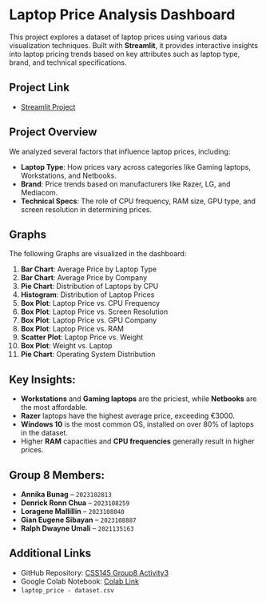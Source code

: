 # Laptop Price Analysis Dashboard

This project explores a dataset of laptop prices using various data visualization techniques. Built with **Streamlit**, it provides interactive insights into laptop pricing trends based on key attributes such as laptop type, brand, and technical specifications.

## Project Link
- [Streamlit Project](https://css145-group8-activity3.streamlit.app/?fbclid=IwZXh0bgNhZW0CMTEAAR3vYPEbuK4SiEtp8s3dUGlpNFAD0NRoYtbdx1D9d-Qhw00vF0L5751gUBU_aem_bSB7W0tCR75RzyWYgjNSlQ)
## Project Overview
We analyzed several factors that influence laptop prices, including:
- **Laptop Type**: How prices vary across categories like Gaming laptops, Workstations, and Netbooks.
- **Brand**: Price trends based on manufacturers like Razer, LG, and Mediacom.
- **Technical Specs**: The role of CPU frequency, RAM size, GPU type, and screen resolution in determining prices.

## Graphs
The following Graphs are visualized in the dashboard:
1. **Bar Chart**: Average Price by Laptop Type
2. **Bar Chart**: Average Price by Company
3. **Pie Chart**: Distribution of Laptops by CPU 
4. **Histogram**: Distribution of Laptop Prices
5. **Box Plot**: Laptop Price vs. CPU Frequency
6. **Box Plot**: Laptop Price vs. Screen Resolution
7. **Box Plot**: Laptop Price vs. GPU Company
8. **Box Plot**: Laptop Price vs. RAM 
9. **Scatter Plot**: Laptop Price vs. Weight 
10. **Box Plot**: Weight vs. Laptop
11. **Pie Chart**: Operating System Distribution

## Key Insights:
- **Workstations** and **Gaming laptops** are the priciest, while **Netbooks** are the most affordable.
- **Razer** laptops have the highest average price, exceeding €3000.
- **Windows 10** is the most common OS, installed on over 80% of laptops in the dataset.
- Higher **RAM** capacities and **CPU frequencies** generally result in higher prices.

## Group 8 Members:
- **Annika Bunag** – `2023102813`
- **Denrick Ronn Chua** – `2023108259`
- **Loragene Mallillin** – `2023108040`
- **Gian Eugene Sibayan** – `2023108887`
- **Ralph Dwayne Umali** – `2021135163`

## Additional Links
- GitHub Repository: [CSS145 Group8 Activity3](https://github.com/annikamljn/CSS145_Group8_Activity3)
- Google Colab Notebook: [Colab Link](https://colab.research.google.com/drive/1TbRuhYoAk_43i9g--eJ2GA_3-DnHkrWA?usp=sharing)
- `laptop_price - dataset.csv`
